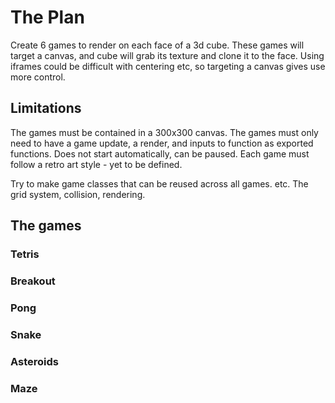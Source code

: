 
# The Plan

Create 6 games to render on each face of a 3d cube.
These games will target a canvas, and cube will grab its texture and clone it to the face.
Using iframes could be difficult with centering etc, so targeting a canvas gives
use more control.

## Limitations

The games must be contained in a 300x300 canvas.
The games must only need to have a game update, a render, and inputs to function as exported functions.
Does not start automatically, can be paused.
Each game must follow a retro art style - yet to be defined.

Try to make game classes that can be reused across all games.
etc. The grid system, collision, rendering.


## The games

### Tetris

### Breakout

### Pong

### Snake

### Asteroids

### Maze



